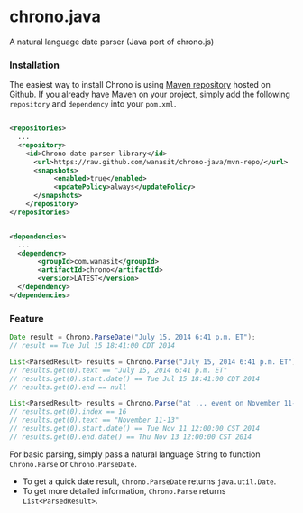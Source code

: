 chrono.java
===========

A natural language date parser (Java port of chrono.js) 


### Installation

The easiest way to install Chrono is using [Maven repository](http://stackoverflow.com/questions/20161602/loading-maven-dependencies-from-github) hosted on Github. If you already have Maven on your project, simply add the following `repository` and `dependency` into your `pom.xml`.

```xml

<repositories>
  ...
  <repository>
    <id>Chrono date parser library</id>
      <url>https://raw.github.com/wanasit/chrono-java/mvn-repo/</url>
      <snapshots>
           <enabled>true</enabled>
           <updatePolicy>always</updatePolicy>
      </snapshots>
    </repository>
</repositories>

```

```xml

<dependencies>
  ...
  <dependency>
       <groupId>com.wanasit</groupId>
       <artifactId>chrono</artifactId>
       <version>LATEST</version>
  </dependency>
</dependencies>
```

### Feature

```Java
Date result = Chrono.ParseDate("July 15, 2014 6:41 p.m. ET");
// result == Tue Jul 15 18:41:00 CDT 2014

List<ParsedResult> results = Chrono.Parse("July 15, 2014 6:41 p.m. ET");
// results.get(0).text == "July 15, 2014 6:41 p.m. ET"
// results.get(0).start.date() == Tue Jul 15 18:41:00 CDT 2014
// results.get(0).end == null

List<ParsedResult> results = Chrono.Parse("at ... event on November 11-13. Read more: http://..");
// results.get(0).index == 16
// results.get(0).text == "November 11-13"
// results.get(0).start.date() == Tue Nov 11 12:00:00 CST 2014
// results.get(0).end.date() == Thu Nov 13 12:00:00 CST 2014

```

For basic parsing, simply pass a natural language String to function `Chrono.Parse` or `Chrono.ParseDate`.  
 
* To get a quick date result, `Chrono.ParseDate` returns `java.util.Date`.
* To get more detailed information, `Chrono.Parse` returns `List<ParsedResult>`. 


